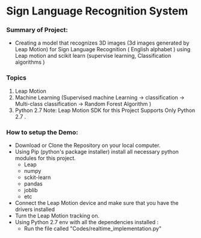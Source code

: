 # Sign Language Recognition System 
### Summary of Project:
  - Creating a model that recognizes 3D images (3d images generated by Leap Motion) for Sign Language Recognition ( English alphabet )  using Leap motion and scikit learn (supervise learning, Classification algorithms  ) 


### Topics 
  1. Leap Motion 
  2. Machine Learning (Supervised machine Learning -> classification -> Multi-class classification -> Random Forest Algorithm ) 
  3. Python 2.7 
 Note: Leap Motion SDK for this Project Supports Only Python 2.7 . 
### How to setup the Demo: 
 - Download or Clone the Repository on your local computer. 
 - Using Pip (python's package installer) install all  necessary python modules for this project.
      - Leap 
      - numpy
      - sckit-learn
      - pandas
      - joblib
      - etc 
 - Connect the Leap Motion device and make sure that you have the drivers installed
 - Turn the Leap Motion tracking on. 
 - Using Python 2.7 env with all the dependencies installed : 
      - Run the file called "Codes/realtime_implementation.py"
      
  
  
 

